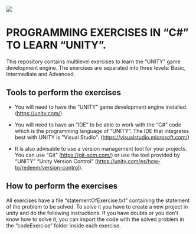 <p align="left">
<img src="https://img.shields.io/badge/STATUS-IN%20DEVELOPMENT-red">
</p>

# PROGRAMMING EXERCISES IN “C#” TO LEARN “UNITY”.

This repository contains multilevel exercises to learn the “UNITY” game development engine. The exercises are separated into three levels: Basic, Intermediate and Advanced.

## Tools to perform the exercises

* You will need to have the “UNITY” game development engine installed. (https://unity.com/)

* You will need to have an “IDE” to be able to work with the “C#” code which is the programming language of “UNITY”. The IDE that integrates best with UNITY is "Visual Studio". (https://visualstudio.microsoft.com/)

* It is also advisable to use a version management tool for your projects. You can use “Git” (https://git-scm.com/) or use the tool provided by “UNITY” “Unity Version Control” (https://unity.com/es/how-to/redeem/version-control).


## How to perform the exercises

All exercises have a file “statementOfExercise.txt” containing the statement of the problem to be solved. To solve it you have to create a new project in unity and do the following instructions. If you have doubts or you don't know how to solve it, you can import the code with the solved problem in the “codeExercise” folder inside each exercise.
